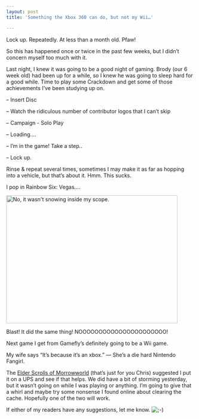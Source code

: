 ```yaml
---
layout: post
title: 'Something the Xbox 360 can do, but not my Wii…'

---
```


<p>Lock up. Repeatedly. At less than a month old. Pfaw!</p>  <p>So this has happened once or twice in the past few weeks, but I didn’t concern myself too much with it.</p>  <p>Last night, I knew it was going to be a good night of gaming. Brody (our 6 week old) had been up for a while, so I knew he was going to sleep hard for a good while. Time to play some Crackdown and get some of those achievements I’ve been studying up on.</p>  <p>– Insert Disc</p>  <p>– Watch the ridiculous number of contributor logos that I can’t skip</p>  <p>– Campaign - Solo Play</p>  <p>– Loading….</p>  <p>– I’m in the game! Take a step..</p>  <p>– Lock up.</p>  <p>Rinse &amp; repeat several times, sometimes I may make it as far as hopping into a vehicle, but that’s about it. Hmm. This sucks.</p>  <p>I pop in Rainbow Six: Vegas….</p>  <p><img title="No, it wasn&#39;t snowing inside my scope." alt="No, it wasn&#39;t snowing inside my scope." src="http://web.archive.org/web/20080330175252/http://microseth.com/images/360lockup.jpg" width="458" height="343" /></p>  <p>Blast! It did the same thing! NOOOOOOOOOOOOOOOOOOOOOO!</p>  <p>Next game I get from Gamefly’s definitely going to be a Wii game.</p>  <p>My wife says “It’s because it’s an xbox.” — She’s a die hard Nintendo Fangirl.</p>  <p>The <a href="http://www.morrowworld.com">Elder Scrolls of Morrowworld</a> (that’s just for you Chris) suggested I put it on a UPS and see if that helps. We did have a bit of storming yesterday, but it wasn’t going on while I was playing or anything. I’m going to give that a whirl and maybe try some nonsense I found online about clearing the cache. Hopefully one of the two will work.</p>  <p>If either of my readers have any suggestions, let me know. <img alt=";-)" src="http://web.archive.org/web/20080330175252/http://www.microseth.com/wp-includes/images/smilies/icon_wink.gif" /></p>
